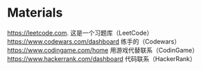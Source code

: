 # Materials
https://leetcode.com. 这是一个习题库（LeetCode）
https://www.codewars.com/dashboard 练手的（Codewars）
https://www.codingame.com/home 用游戏代替联系（CodinGame）
https://www.hackerrank.com/dashboard 代码联系（HackerRank）
